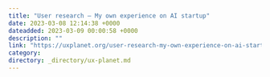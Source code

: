 ```yaml
---
title: "User research — My own experience on AI startup"
date: 2023-03-08 12:14:38 +0000
dateadded: 2023-03-09 00:00:58 +0000
description: ""
link: "https://uxplanet.org/user-research-my-own-experience-on-ai-startup-1edf5f6e8bc2?source=rss----819cc2aaeee0---4"
category:
directory: _directory/ux-planet.md
---
```

